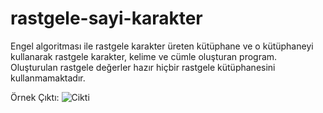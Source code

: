 # rastgele-sayi-karakter
 Engel algoritması ile rastgele karakter üreten kütüphane ve o kütüphaneyi kullanarak rastgele karakter, kelime ve cümle oluşturan program.
 Oluşturulan rastgele değerler hazır hiçbir rastgele kütüphanesini kullanmamaktadır.
 
 Örnek Çıktı:
 ![Cikti](https://github.com/HakanEryucel/cizim-programi/blob/master/Cikti.PNG)
